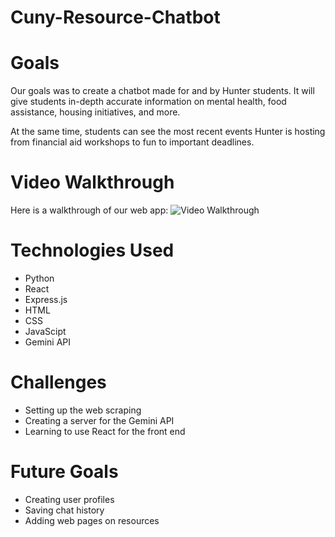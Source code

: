 # Cuny-Resource-Chatbot

# Goals
Our goals was to create a chatbot made for and by Hunter students. It will give students in-depth accurate information on mental health, food assistance, housing initiatives, and more. 

At the same time, students can see the most recent events Hunter is hosting from financial aid workshops to fun to important deadlines. 

# Video Walkthrough
Here is a walkthrough of our web app: 
<img src='https://github.com/zaraamerr/cuny-resource-chatbot/blob/prototype2/myapp/public/CTP%20Hackathon.gif' title='Video Walkthrough' width='' alt='Video Walkthrough' />

# Technologies Used 
- Python
- React
- Express.js
- HTML
- CSS
- JavaScipt 
- Gemini API

# Challenges
- Setting up the web scraping 
- Creating a server for the Gemini API 
- Learning to use React for the front end

# Future Goals
- Creating user profiles
- Saving chat history
- Adding web pages on resources 
